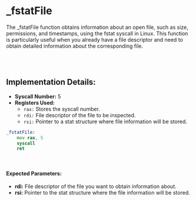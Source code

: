 # _fstatFile
The _fstatFile function obtains information about an open file, such as size, permissions, and timestamps, using the fstat syscall in Linux. This function is particularly useful when you already have a file descriptor and need to obtain detailed information about the corresponding file.

<br><br>

## Implementation Details:
- **Syscall Number:** 5
- **Registers Used:**
    - `rax:` Stores the syscall number.
    - `rdi:` File descriptor of the file to be inspected.
    - `rsi:` Pointer to a stat structure where file information will be stored.

```asm
_fstatFile:
    mov rax, 5
    syscall
    ret
```

<br>

#### Expected Parameters:
- **rdi:** File descriptor of the file you want to obtain information about.
- **rsi:** Pointer to the stat structure where the file information will be stored.